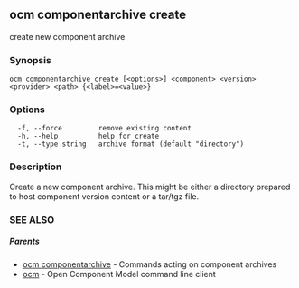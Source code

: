 ## ocm componentarchive create

create new component archive

### Synopsis

```
ocm componentarchive create [<options>] <component> <version> <provider> <path> {<label>=<value>}
```

### Options

```
  -f, --force         remove existing content
  -h, --help          help for create
  -t, --type string   archive format (default "directory")
```

### Description


Create a new component archive. This might be either a directory prepared
to host component version content or a tar/tgz file.


### SEE ALSO

##### Parents

* [ocm componentarchive](ocm_componentarchive.md)	 - Commands acting on component archives
* [ocm](ocm.md)	 - Open Component Model command line client

